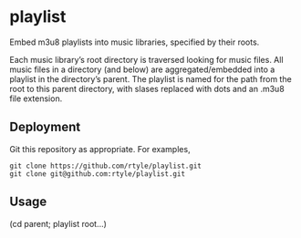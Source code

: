 # playlist

Embed m3u8 playlists into music libraries, specified by their roots.

Each music library’s root directory is traversed looking for music files.
All music files in a directory (and below)
are aggregated/embedded into a playlist in the directory’s parent.
The playlist is named for the path from the root to this parent directory,
with slases replaced with dots and an .m3u8 file extension.

## Deployment

Git this repository as appropriate. For examples,

    git clone https://github.com/rtyle/playlist.git
    git clone git@github.com:rtyle/playlist.git

## Usage

(cd parent; playlist root...)
